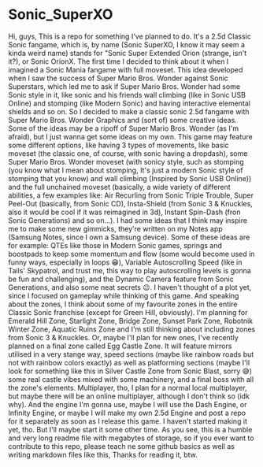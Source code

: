 # Sonic_SuperXO
Hi, guys, This is a repo for something I've planned to do. It's a 2.5d Classic Sonic fangame, which is, by name (Sonic SuperXO, I know it may seem a kinda weird name) stands for "Sonic Super Extended Orion (strange, isn't it?), or Sonic OrionX. The first time I decided to think about it when I imagined a Sonic Mania fangame with full moveset. This idea developed when I saw the success of Super Mario Bros. Wonder against Sonic Superstars, which led me to ask if Super Mario Bros. Wonder had some Sonic style in it, like sonic and his friends wall climbing (like in Sonic USB Online) and stomping (like Modern Sonic) and having interactive elemental shields and so on. So I decided to make a classic sonic 2.5d fangame with Super Mario Bros. Wonder Graphics and (sort of) some creative ideas. Some of the ideas may be a ripoff of Super Mario Bros. Wonder (as I'm afraid), but I just wanna get some ideas on my own. This game may feature some different options, like having 3 types of movements, like basic moveset (the classic one, of course, with sonic having a dropdash), some Super Mario Bros. Wonder moveset (with sonicy style, such as stomping (you know what I mean about stomping, It's just a modern Sonic style of stomping that you know) and wall climbing (Inspired by Sonic USB Online)) and the full unchained moveset (basically, a wide variety of different abilities, a few examples like: Air Recurling from Sonic Triple Trouble, Super Peel-Out (basically, from Sonic CD), Insta-Shield (from Sonic 3 & Knuckles, also it would be cool if it was reimagined in 3d), Instant Spin-Dash (fron Sonic Generations) and so on...). I had some ideas that I think may inspire me to make some new gimmicks, they're written on my Notes app (Samsung Notes, since I own a Samsung device). Some of these ideas are for example: QTEs like those in Modern Sonic games, springs and boostpads to keep some momentum and flow (some would become used in funny ways, especially in loops 😁), Variable Autoscrolling Speed (like in Tails' Skypatrol, and trust me, this way to play autoscrolling levels is gonna be fun and challenging), and the Dynamic Camera feature from Sonic Generations, and also some neat secrets 😉. I haven't thought of a plot yet, since I focused on gameplay while thinking of this game. And speaking about the zones, I think about some of my favourite zones in the entire Classic Sonic franchise (except for Green Hill, obviously). I'm planning for Emerald Hill Zone, Starlight Zone, Bridge Zone, Sunset Park Zone, Robotnik Winter Zone, Aquatic Ruins Zone and I'm still thinking about including zones from Sonic 3 & Knuckles. Or, maybe I'll plan for new ones, I've recently planned on a final zone called Egg Castle Zone. It will feature mirrors utilised in a very stange way, speed sections (maybe like rainbow roads but not with rainbow colors exactly) as well as platforming sections (maybe I'll look for something like this in Silver Castle Zone from Sonic Blast, sorry 😅) some real castle vibes mixed with some machinery, and a final boss with all the zone's elements. Multiplayer, tho, I plan for a normal local multiplayer, but maybe there will be an online multiplayer, although I don't think so (idk why). And the engine I'm gonna use, maybe I will use the Dash Engine, or Infinity Engine, or maybe I will make my own 2.5d Engine and post a repo for it separately as soon as I release this game. I haven't started making it yet, tho. But I'll maybe start it some other time. As you see, this is a humble and very long readme file with megabytes of storage, so if you ever want to contribute to this repo, please teach ne some github basics as well as writing markdown files like this, Thanks for reading it, btw.
